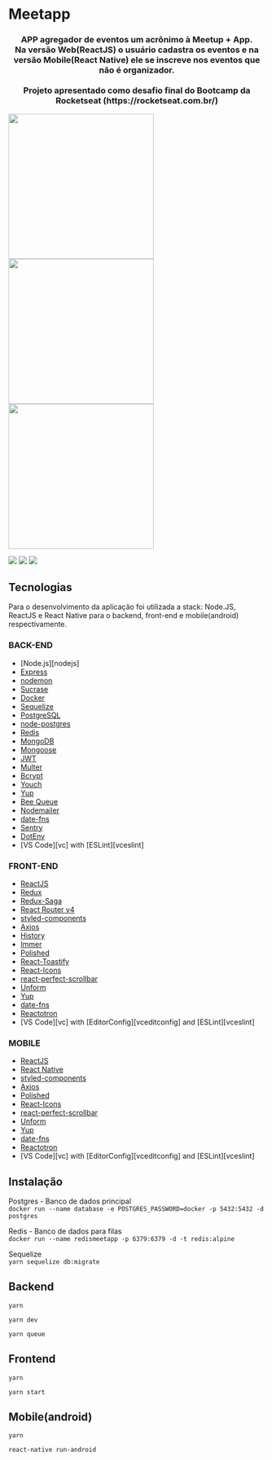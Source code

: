 # Meetapp

<h3 align="center">
  APP agregador de eventos um acrônimo à Meetup + App. <br/>
  Na versão Web(ReactJS) o usuário cadastra os eventos e na versão Mobile(React Native) ele se inscreve nos eventos que não é organizador.<br/><br/>
  Projeto apresentado como desafio final do Bootcamp da Rocketseat (https://rocketseat.com.br/)
</h3>

<img src="https://github.com/cleberbonifacio/meet-app/blob/master/assets/app01.jpeg" width="285"><img src="https://github.com/cleberbonifacio/meet-app/blob/master/assets/app02.jpeg" width="285"><img src="https://github.com/cleberbonifacio/meet-app/blob/master/assets/app03.jpeg" width="285">

<img src="https://github.com/cleberbonifacio/meet-app/blob/master/assets/login.PNG">
<img src="https://github.com/cleberbonifacio/meet-app/blob/master/assets/addevento.PNG">
<img src="https://github.com/cleberbonifacio/meet-app/blob/master/assets/meetups.PNG">

## Tecnologias

Para o desenvolvimento da aplicação foi utilizada a stack: Node.JS, ReactJS e React Native para o backend, front-end e mobile(android) respectivamente.

### BACK-END
-   [Node.js][nodejs]
-   [Express](https://expressjs.com/)
-   [nodemon](https://nodemon.io/)
-   [Sucrase](https://github.com/alangpierce/sucrase)
-   [Docker](https://www.docker.com/docker-community)
-   [Sequelize](http://docs.sequelizejs.com/)
-   [PostgreSQL](https://www.postgresql.org/)
-   [node-postgres](https://www.npmjs.com/package/pg)
-   [Redis](https://redis.io/)
-   [MongoDB](https://www.mongodb.com/)
-   [Mongoose](https://mongoosejs.com/)
-   [JWT](https://jwt.io/)
-   [Multer](https://github.com/expressjs/multer)
-   [Bcrypt](https://www.npmjs.com/package/bcrypt)
-   [Youch](https://www.npmjs.com/package/youch)
-   [Yup](https://www.npmjs.com/package/yup)
-   [Bee Queue](https://www.npmjs.com/package/bcrypt)
-   [Nodemailer](https://nodemailer.com/about/)
-   [date-fns](https://date-fns.org/)
-   [Sentry](https://sentry.io/)
-   [DotEnv](https://www.npmjs.com/package/dotenv)
-   [VS Code][vc] with [ESLint][vceslint]

### FRONT-END
-   [ReactJS](https://reactjs.org/)
-   [Redux](https://redux.js.org/)
-   [Redux-Saga](https://redux-saga.js.org/)
-   [React Router v4](https://github.com/ReactTraining/react-router)
-   [styled-components](https://www.styled-components.com/)
-   [Axios](https://github.com/axios/axios)
-   [History](https://www.npmjs.com/package/history)
-   [Immer](https://github.com/immerjs/immer)
-   [Polished](https://polished.js.org/)
-   [React-Toastify](https://fkhadra.github.io/react-toastify/)
-   [React-Icons](http://react-icons.github.io/react-icons/)
-   [react-perfect-scrollbar](https://github.com/OpusCapita/react-perfect-scrollbar)
-   [Unform](https://github.com/Rocketseat/unform)
-   [Yup](https://www.npmjs.com/package/yup)
-   [date-fns](https://date-fns.org/)
-   [Reactotron](https://infinite.red/reactotron)
-   [VS Code][vc] with [EditorConfig][vceditconfig] and [ESLint][vceslint]

### MOBILE
-   [ReactJS](https://reactjs.org/)
-   [React Native](https://facebook.github.io/react-native/)
-   [styled-components](https://www.styled-components.com/)
-   [Axios](https://github.com/axios/axios)
-   [Polished](https://polished.js.org/)
-   [React-Icons](http://react-icons.github.io/react-icons/)
-   [react-perfect-scrollbar](https://github.com/OpusCapita/react-perfect-scrollbar)
-   [Unform](https://github.com/Rocketseat/unform)
-   [Yup](https://www.npmjs.com/package/yup)
-   [date-fns](https://date-fns.org/)
-   [Reactotron](https://infinite.red/reactotron)
-   [VS Code][vc] with [EditorConfig][vceditconfig] and [ESLint][vceslint]

## Instalação

Postgres - Banco de dados principal  
`docker run --name database -e POSTGRES_PASSWORD=docker -p 5432:5432 -d postgres`

Redis - Banco de dados para filas  
`docker run --name redismeetapp -p 6379:6379 -d -t redis:alpine`

Sequelize  
`yarn sequelize db:migrate`  

## **Backend**
`yarn`

`yarn dev`

`yarn queue`

## **Frontend**
`yarn`

`yarn start`

## **Mobile(android)**
`yarn`

`react-native run-android`
